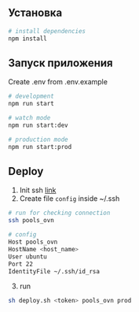 ## Установка

```bash
# install dependencies
npm install
```

## Запуск приложения

Create .env from .env.example

```bash
# development
npm run start

# watch mode
npm run start:dev

# production mode
npm run start:prod
```

## Deploy
1. Init ssh [link](https://www.cyberciti.biz/faq/how-to-set-up-ssh-keys-on-linux-unix/)
2. Create file `config` inside ~/.ssh
```bash
# run for checking connection
ssh pools_ovn
```

```bash
# config
Host pools_ovn
HostName <host_name>
User ubuntu
Port 22
IdentityFile ~/.ssh/id_rsa
```
3. run 
```bash
sh deploy.sh <token> pools_ovn prod
```

